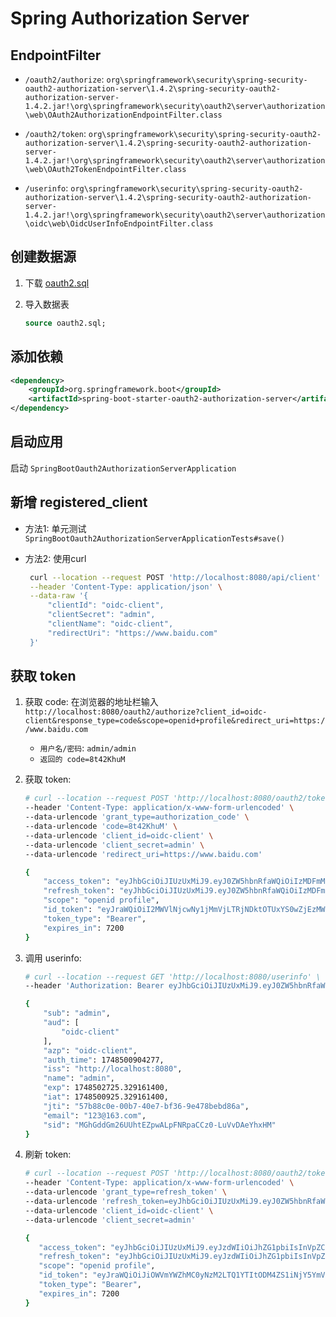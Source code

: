 # Spring Authorization Server

## EndpointFilter

- ```/oauth2/authorize```: ```org\springframework\security\spring-security-oauth2-authorization-server\1.4.2\spring-security-oauth2-authorization-server-1.4.2.jar!\org\springframework\security\oauth2\server\authorization\web\OAuth2AuthorizationEndpointFilter.class```

- ```/oauth2/token```: ```org\springframework\security\spring-security-oauth2-authorization-server\1.4.2\spring-security-oauth2-authorization-server-1.4.2.jar!\org\springframework\security\oauth2\server\authorization\web\OAuth2TokenEndpointFilter.class```

- ```/userinfo```: ```org\springframework\security\spring-security-oauth2-authorization-server\1.4.2\spring-security-oauth2-authorization-server-1.4.2.jar!\org\springframework\security\oauth2\server\authorization\oidc\web\OidcUserInfoEndpointFilter.class```

## 创建数据源

1. 下载 [oauth2.sql](./src/main/db/oauth2.sql 'oauth2.sql')

2. 导入数据表

   ```sql
   source oauth2.sql;
   ```

## 添加依赖

```xml
<dependency>
    <groupId>org.springframework.boot</groupId>
    <artifactId>spring-boot-starter-oauth2-authorization-server</artifactId>
</dependency>
```

## 启动应用

启动 ```SpringBootOauth2AuthorizationServerApplication```

## 新增 registered_client

- 方法1: 单元测试 ```SpringBootOauth2AuthorizationServerApplicationTests#save()```
- 方法2: 使用curl
   
  ```bash
   curl --location --request POST 'http://localhost:8080/api/client' \
   --header 'Content-Type: application/json' \
   --data-raw '{
       "clientId": "oidc-client",
       "clientSecret": "admin",
       "clientName": "oidc-client",
       "redirectUri": "https://www.baidu.com"
   }'
   ```

## 获取 token

1. 获取 code: 在浏览器的地址栏输入 ```http://localhost:8080/oauth2/authorize?client_id=oidc-client&response_type=code&scope=openid+profile&redirect_uri=https://www.baidu.com```

   - ```用户名/密码```: ```admin/admin```
   - ```返回的 code=8t42KhuM```

2. 获取 token:

      ```bash
      # curl --location --request POST 'http://localhost:8080/oauth2/token' \
      --header 'Content-Type: application/x-www-form-urlencoded' \
      --data-urlencode 'grant_type=authorization_code' \
      --data-urlencode 'code=8t42KhuM' \
      --data-urlencode 'client_id=oidc-client' \
      --data-urlencode 'client_secret=admin' \
      --data-urlencode 'redirect_uri=https://www.baidu.com'

      {
          "access_token": "eyJhbGciOiJIUzUxMiJ9.eyJ0ZW5hbnRfaWQiOiIzMDFmMDNhZThmOTk0OTJkOGNmZDEyZDJlNmFjMTA3ZCIsInN1YiI6ImFkbWluIiwiY3JlYXRlZCI6MTc0ODQ5OTc2OTY0OCwic2Vzc2lvbl9pZCI6ImQ1YmU3NGY4NGU5MjQ0M2Y5MmMzNmJmYzE5OTgxYzZiIiwiaWQiOiI5MzMzZDZiZTk5Mzg0YTM5YjM0NWJlOTE0YjQzM2Q1YSIsImV4cCI6MTc0ODUwNjk2OX0.VfcxwTRZRmfjfDaTT5j3u8ND7hgD4xcInwJs68z4uWAn8CYUXrqncnFmIl-8FquyhJ1Ur9msc1YZnPMPSM_wKg",
          "refresh_token": "eyJhbGciOiJIUzUxMiJ9.eyJ0ZW5hbnRfaWQiOiIzMDFmMDNhZThmOTk0OTJkOGNmZDEyZDJlNmFjMTA3ZCIsInN1YiI6ImFkbWluIiwiY3JlYXRlZCI6MTc0ODQ5OTc2OTc3MSwic2Vzc2lvbl9pZCI6IjVkNWRiYjZlMWJhNDQ0MTk5YzEzNDBlOTNkMWRlYmIxIiwiaWQiOiI1NDAwZTM2MDlkNGY0MzYzYjBiZDljZjQ3NTAwYzZmNCIsImV4cCI6MTc0ODUwNjk2OX0.b7P170BM91iBXkkWB6JsJHCgu5_FzxpWzaC-ym6b-D5Gnmw3uZPBtr0DDDa1DZSHh06mP20256fITgZfb_Tr1w",
          "scope": "openid profile",
          "id_token": "eyJraWQiOiI2MWVlNjcwNy1jMmVjLTRjNDktOTUxYS0wZjEzMWQxZjA3MTkiLCJhbGciOiJSUzI1NiJ9.eyJzdWIiOiJhZG1pbiIsImF1ZCI6Im9pZGMtY2xpZW50IiwiYXpwIjoib2lkYy1jbGllbnQiLCJhdXRoX3RpbWUiOjE3NDg0OTk3NTMsImlzcyI6Imh0dHA6Ly8yMC4wLjMuMTA3Ojg4ODgiLCJuYW1lIjoiYWRtaW4iLCJleHAiOjE3NDg1MDE1NjksImlhdCI6MTc0ODQ5OTc2OSwianRpIjoiMzNjNmVjMzUtMWY5ZC00ZjFiLWJmMmUtZWI1ZDU2MTNjNTVjIiwiZW1haWwiOiIxMjNAMTYzLmNvbSIsInNpZCI6ImpTaGg5c2tRVjZxYmFidUVZcjlLcjViSXhZM3VhVFBGVlhZcFFqTEVOY3MifQ.ZUqL4pqOVn2TEEpZXk9hh0UPMqUvShRNQFMugG_4n71HM_HxnHnA-M-HnvqaBTFML7dhSgU64InWP1Cgf8dSrydIkcmeFd7dXdEb10Qepg5dUbmVdVYPBNF3jD_OuwEEd89srw5WEQuF-ehg9tMzaDFPwhSsny3OXgzegHmAH5DIrgZ-vvEoH_PyK4HHFsl1d02gN0duYUFHqWFNAYNJjQu0UiHnrw8_EkFyMe5F1f1MRl-1bPMrWGehNBidtSn8IJW8bd2_9fTScMTIXGMIOV9lVythrZeowamdvW0Uf5fyBTGA_X0AD8xH2kjQywP-hyrAi3bwKonC8oG8m8-G6w",
          "token_type": "Bearer",
          "expires_in": 7200
      }
      ```

3. 调用 userinfo:

      ```bash
      # curl --location --request GET 'http://localhost:8080/userinfo' \
      --header 'Authorization: Bearer eyJhbGciOiJIUzUxMiJ9.eyJ0ZW5hbnRfaWQiOiIzMDFmMDNhZThmOTk0OTJkOGNmZDEyZDJlNmFjMTA3ZCIsInN1YiI6ImFkbWluIiwiY3JlYXRlZCI6MTc0ODQ5OTc2OTY0OCwic2Vzc2lvbl9pZCI6ImQ1YmU3NGY4NGU5MjQ0M2Y5MmMzNmJmYzE5OTgxYzZiIiwiaWQiOiI5MzMzZDZiZTk5Mzg0YTM5YjM0NWJlOTE0YjQzM2Q1YSIsImV4cCI6MTc0ODUwNjk2OX0.VfcxwTRZRmfjfDaTT5j3u8ND7hgD4xcInwJs68z4uWAn8CYUXrqncnFmIl-8FquyhJ1Ur9msc1YZnPMPSM_wKg'

      {
          "sub": "admin",
          "aud": [
              "oidc-client"
          ],
          "azp": "oidc-client",
          "auth_time": 1748500904277,
          "iss": "http://localhost:8080",
          "name": "admin",
          "exp": 1748502725.329161400,
          "iat": 1748500925.329161400,
          "jti": "57b88c0e-00b7-40e7-bf36-9e478bebd86a",
          "email": "123@163.com",
          "sid": "MGhGddGm26UUhtEZpwALpFNRpaCCz0-LuVvDAeYhxHM"
      }
      ```

4. 刷新 token:

      ```bash
      # curl --location --request POST 'http://localhost:8080/oauth2/token' \
      --header 'Content-Type: application/x-www-form-urlencoded' \
      --data-urlencode 'grant_type=refresh_token' \
      --data-urlencode 'refresh_token=eyJhbGciOiJIUzUxMiJ9.eyJ0ZW5hbnRfaWQiOiIzMDFmMDNhZThmOTk0OTJkOGNmZDEyZDJlNmFjMTA3ZCIsInN1YiI6ImFkbWluIiwiY3JlYXRlZCI6MTc0ODQ5OTc2OTc3MSwic2Vzc2lvbl9pZCI6IjVkNWRiYjZlMWJhNDQ0MTk5YzEzNDBlOTNkMWRlYmIxIiwiaWQiOiI1NDAwZTM2MDlkNGY0MzYzYjBiZDljZjQ3NTAwYzZmNCIsImV4cCI6MTc0ODUwNjk2OX0.b7P170BM91iBXkkWB6JsJHCgu5_FzxpWzaC-ym6b-D5Gnmw3uZPBtr0DDDa1DZSHh06mP20256fITgZfb_Tr1w' \
      --data-urlencode 'client_id=oidc-client' \
      --data-urlencode 'client_secret=admin'

      {
         "access_token": "eyJhbGciOiJIUzUxMiJ9.eyJzdWIiOiJhZG1pbiIsInVpZCI6IjIiLCJjcmVhdGVkIjoxNzQ3OTYyODgwMzY3LCJ1dHlwZSI6IjIiLCJpZCI6ImE2YWFlOWMwNDNiZDQ0YTFiMTlkMDdkMjk1M2E1YWQ1Iiwib2F1dGhUeXBlIjoiMSIsInRpZCI6ImI4ZTgzYTUxOWE0MTQxODU4M2JkODQ3ZThiMTA4ZjIyIiwicGxhdGZvcm0iOiJvYXV0aDIiLCJzaWQiOiI1YTY3YWFjNmRhODc0MGEyYjI4MmFjMDM0OTI1YjJmYyIsImV4cCI6MTc0Nzk3MDA4MH0.hnasFUl7VFMwLckCF1b5cKh-5AdQ3iSWKVaTtRN8OaeSKuqV0kimN-zhRt1y5tsNS4fgSFf5z6m4ewc453_fhw",
         "refresh_token": "eyJhbGciOiJIUzUxMiJ9.eyJzdWIiOiJhZG1pbiIsInVpZCI6IjIiLCJjcmVhdGVkIjoxNzQ3OTYyODcyMDkxLCJ1dHlwZSI6IjIiLCJpZCI6Ijk1YTk1Y2ZjZWFjNzRmNDc4NjdmZGQ1M2QxMzQwZTkwIiwib2F1dGhUeXBlIjoiMSIsInRpZCI6ImI4ZTgzYTUxOWE0MTQxODU4M2JkODQ3ZThiMTA4ZjIyIiwicGxhdGZvcm0iOiJvYXV0aDIiLCJzaWQiOiI4MWI4NThiNWRiODY0MzE2OTM2MDQ1ZWVmYTM3NmJjOSIsImV4cCI6MTc0Nzk3MDA3Mn0.Nu3dSDW-czW0rSBkLnORwjO4y7UWE4_qTd2FPngjrepIAtVgv8m_8o0o2wW7CCO3M4hds6jXmEBSNj0vxgOrAg",
         "scope": "openid profile",
         "id_token": "eyJraWQiOiJiOWVmYWZhMC0yNzM2LTQ1YTItODM4ZS1iNjY5YmVhYWQwOGEiLCJhbGciOiJSUzI1NiJ9.eyJzdWIiOiJhZG1pbiIsImF1ZCI6Im9pZGMtY2xpZW50IiwiYXpwIjoib2lkYy1jbGllbnQiLCJhdXRoX3RpbWUiOjE3NDc5NjI4NjIsImlzcyI6Imh0dHA6Ly8yMC4wLjMuMTA1Ojg4ODgiLCJuYW1lIjoiYWRtaW4iLCJleHAiOjE3NDc5NjQ2ODAsImlhdCI6MTc0Nzk2Mjg4MCwianRpIjoiNTMzNmQxYzItYjU3MC00ZThmLWEyMzYtODNkNjkzNjFlOWFkIiwiZW1haWwiOiJ4dXl1YW56aGlAc2FmdG9wLmNuIiwic2lkIjoiMnNVNWtxNW9qcmN3N1c3cUk3X1hVYk50ejZuZTNIVDljRDdvc3ZSVVBSNCJ9.AmMjuMkxnXlUHf17eTrWiFG6YfIKvP7k1JPYfFL1fKP8gVU8sfGUf1JWCom6ntA_rIQbKaopVhLhwkbS7rnyiexA2x3lyIRYzUgImswF2HSFB6RNGnjOiVCnYFT95Ezb-E7dLmMJE04UUrV4G20DQCqNco6Ue52nNf6Uvhijsuy6hM6lC3txjPIvUVNfJgDlTBEXGqStZlegxTeBwj2ERJxG-OruX3Devzd_1Y5KJRMIE_gBm1TMkj6QK9BJ7Cl_ict3UjDUbOdVmCTFg-hi3-m5PrhkXJqTCVtVquypoDScCGizxZpIpsswedcMRKYeF-2vzo6gzWfWBYxAcAoN6g",
         "token_type": "Bearer",
         "expires_in": 7200
      }
      ```

